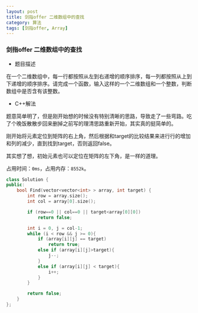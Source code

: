 ```yaml
---
layout: post
title: 剑指offer 二维数组中的查找
category: 算法
tags: [剑指offer, Array]
---
```


### 剑指offer 二维数组中的查找 ###

* 题目描述

在一个二维数组中，每一行都按照从左到右递增的顺序排序，每一列都按照从上到下递增的顺序排序。请完成一个函数，输入这样的一个二维数组和一个整数，判断数组中是否含有该整数。

* C++解法

题意简单明了，但是刚开始想的时候没有特别清晰的思路，导致走了一些弯路。吃了个晚饭散散步回来删掉之前写的理清思路重新开始，其实真的挺简单的。

刚开始将元素定位到矩阵的右上角，然后根据和target的比较结果来进行行的增加和列的减少，直到找到target，否则返回false。

其实想了想，初始元素也可以定位在矩阵的左下角，是一样的道理。

占用时间：`0ms`，占用内存：`8552k`。

```cpp
class Solution {
public:
	bool Find(vector<vector<int> > array, int target) {
		int row = array.size();
		int col = array[0].size();

		if (row==0 || col==0 || target<array[0][0])
			return false;

		int i = 0, j = col-1;
		while (i < row && j >= 0){
			if (array[i][j] == target)
				return true;
			else if (array[i][j]>target){
				j--;
			}
			else if (array[i][j] < target){
				i++;
			}
		}

		return false;
	}
};
```
